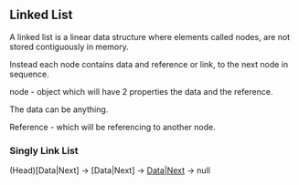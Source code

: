 ## Linked List

A linked list is a linear data structure where elements called nodes, are not stored contiguously in memory.

Instead each node contains data and reference or link, to the next node in sequence.

node - object which will have 2 properties the data and the reference.

The data can be anything.

Reference - which will be referencing to another node.

### Singly Link List

(Head)[Data|Next] -> [Data|Next] -> [Data|Next](Tail) -> null
